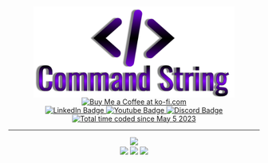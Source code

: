 <div id="badges" align="center">
  <img src="https://github.com/CommandString/CommandString/blob/main/commandstring.png" width="80%" align="center">
  <br>
  <a href='https://ko-fi.com/U7U6JZ8SO' target='_blank'><img height='36' style='border:0px;height:36px;' src='https://storage.ko-fi.com/cdn/kofi5.png?v=3' border='0' alt='Buy Me a Coffee at ko-fi.com' /></a>
<br>
  <a href="https://www.linkedin.com/in/commandstring/" target="_blank">
    <img src="https://img.shields.io/badge/LinkedIn-blue?style=for-the-badge&logo=linkedin&logoColor=white" alt="LinkedIn Badge"/>
  </a>
  <a href="https://www.youtube.com/channel/UCVDEwnond4DR4w_dmjqLFSQ" target="_blank">
    <img src="https://img.shields.io/badge/YouTube-red?style=for-the-badge&logo=youtube&logoColor=white" alt="Youtube Badge"/>
  </a>
  <a href="https://discord.gg/TgrcSkuDtQ" target="_blank">
    <img src="https://img.shields.io/badge/Discord-5865F2?style=for-the-badge&logo=discord&logoColor=white" alt="Discord Badge"/>
  </a>
  <br>
  <a href="https://wakatime.com/@f68c3f8f-5a96-43c1-99d4-48d6102931a6"><img src="https://wakatime.com/badge/user/f68c3f8f-5a96-43c1-99d4-48d6102931a6.svg" alt="Total time coded since May 5 2023" /></a>
</div>
<hr>
<div align="center">
  <img src='https://lanyard.cnrad.dev/api/232224992908017664'><br>
  <img src="https://github-readme-stats.vercel.app/api?username=CommandString&show_icons=true&theme=midnight-purple">
  <img src="http://github-readme-streak-stats.herokuapp.com?user=CommandString&theme=midnight-purple">
  <img src="https://github-readme-stats.vercel.app/api/top-langs/?username=CommandString&layout=compact&langs_count=7&theme=midnight-purple">
</div>
